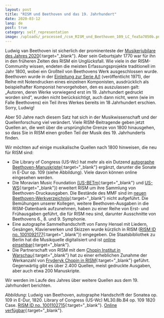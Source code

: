 ```yaml
---
layout: post
title: "RISM und Beethoven und das 19. Jahrhundert"
date: 2020-03-12
lang: de
post: true
category: self_representation
image: /uploads/_processed_/csm_RISM_und_Beethoven_109_LC_fea5a7050b.png
---
```



Ludwig van Beethoven ist sicherlich der prominenteste der [Musikerjubilare des Jahres 2020](http://www.rism.info/de/startseite/newsdetails/article/64/2020-not-just-beethoven.html){:target="_blank"}. Aber sein Geburtsjahr 1770 war für ihn in den früheren Zeiten des RISM ein Unglücksfall. Wie viele in der RISM-Community wissen, endeten die meisten Erfassungsprojekte traditionell im Jahr 1800, wobei ein Großteil von Beethovens Werk ausgeschlossen wurde. Beethoven wurde in der [Einleitung zur Serie A/I](/de/publikationen.html#c36) (veröffentlicht 1971), der Reihe mit Notendrucken eines einzelnen Komponisten, ausdrücklich als beispielhafter Komponist hervorgehoben, den es auszulassen galt: „Autoren, deren Werke vorwiegend erst im 19. Jahrhundert gedruckt worden sind“, wurden nicht berücksichtigt, auch dann nicht, wenn (wie im Falle Beethovens) ein Teil ihres Werkes bereits im 18 Jahrhundert erschien. Sorry, Ludwig!

Aber 50 Jahre nach diesem Satz hat sich in der Musikwissenschaft und der Quellenforschung viel verändert. Viele RISM-Beitragende geben jetzt Quellen an, die weit über die ursprüngliche Grenze von 1800 hinausgehen, so dass Sie in RISM einen großen Teil der Musik des 19. Jahrhunderts finden.

Wir möchten auf einige musikalische Quellen nach 1800 hinweisen, die neu für RISM sind:

- Die Library of Congress (US-Wc) hat mehr als ein Dutzend [autographe Beethoven-Manuskripte](https://opac.rism.info/search?View=rism&author=Beethoven&siglum=US-Wc){:target="_blank"} ergänzt, darunter die Sonate in E-Dur op. 109 (siehe Abbildung). Viele davon können online eingesehen werden.
- Die Moravian Music Foundation [(US-BETm](https://opac.rism.info/search?View=rism&author=Beethoven&siglum=US-BETm){:target="_blank"} und [US-WS](https://opac.rism.info/search?View=rism&author=Beethoven&siglum=US-WS){:target="_blank"}) erweitert RISM um ihre Sammlung von Beethoven-Druckausgaben. Die Bestände des MMF sind im [neuen Beethoven-Werkverzeichnis](https://opac.rism.info/search?id=lit30028397&View=rism){:target="_blank"} nicht aufgeführt. Die Bemühungen unserer Kollegen, weitere Beethoven-Ausgaben in die RISM-Datenbank aufzunehmen, haben zu einer Reihe von Erst- und Frühausgaben geführt, die für RISM neu sind, darunter Ausschnitte von Beethovens 6., 8. und 9. Symphonie.
- Eine autographe Sammelhandschrift von Fanny Hensel mit Liedern, Gesängen, Klavierwerken und Skizzen wurde kürzlich in RISM ([RISM ID no. 1001092177](https://opac.rism.info/search?id=1001092177&View=rism){:target="_blank"}) eingegeben. Die Staatsbibliothek zu Berlin hat die Musikquelle digitalisiert und ist [online einsehbar](http://resolver.staatsbibliothek-berlin.de/SBB0002A63E00000000){:target="_blank"}.
- Die Partnerschaft von RISM mit dem [Chopin Institut in Warschau](http://www.rism.info/de/startseite/newsdetails/article/64/close-cooperation-between-rism-and-the-chopin-institute.html){:target="_blank"} hat zu einer erheblichen Zunahme der Werkanzahl von [Fryderyk Chopin in RISM](https://opac.rism.info/search?View=rism&author=Chopin){:target="_blank"} geführt. Gegenwärtig gibt es über 2.400 Quellen, meist gedruckte Ausgaben, aber auch etwa 200 Manuskripte.



Wir werden im Laufe des Jahres über weitere Quellen aus dem 19. Jahrhundert berichten.



_Abbildung_: Ludwig van Beethoven, autographe Handschrift der Sonatea op. 109 in E-Dur, 1820. Library of Congress (US-Wc) ML30.8b.B4 op. 109 1820 Case. [RISM ID no. 1001102715](https://opac.rism.info/search?id=1001102715&View=rism){:target="_blank"}. [Online verfügbar](https://lccn.loc.gov/87752609){:target="_blank"}.



<script type="text/javascript">var switchTo5x=true;</script><script type="text/javascript" src="http://w.sharethis.com/button/buttons.js"></script><script type="text/javascript">stLight.options({publisher: "9b601438-1ce1-49d8-bfd7-9cff5df54c17", doNotHash: false, doNotCopy: false, hashAddressBar: false});</script>